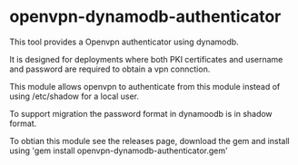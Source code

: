 # openvpn-dynamodb-authenticator
This tool provides a Openvpn authenticator using dynamodb.

It is designed for deployments where both PKI certificates and username and password are required to obtain a vpn connction.


This module allows openvpn to authenticate from this module instead of using /etc/shadow for a local user.

To support migration the password format in dynamoodb is in shadow format.

To obtian this module see the releases page, download the gem and install using 'gem install openvpn-dynamodb-authenticator.gem'